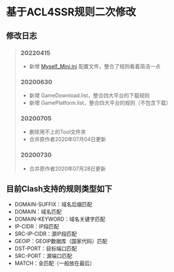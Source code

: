 # 基于ACL4SSR规则二次修改

## 修改日志

>### 20220415
>* 新增 [Myself_Mini.ini](https://github.com/LoveMyself546/ACL4SSR/blob/master/Clash/config/Myself_Mini.ini) 配置文件，整合了规则看着简洁一点
>
>### 20200630
>* 新增 GameDownload.list，整合四大平台的下载规则
>* 新增 GamePlatform.list，整合四大平台的规则（不包含下载）
>
>### 20200705
>* 删除用不上的Tool文件夹
>* 合并原作者2020年07月04日更新
>
>### 20200730
>* 合并原作者2020年07月28日更新

## 目前Clash支持的规则类型如下

* DOMAIN-SUFFIX：域名后缀匹配
* DOMAIN：域名匹配
* DOMAIN-KEYWORD：域名关键字匹配
* IP-CIDR：IP段匹配
* SRC-IP-CIDR：源IP段匹配
* GEOIP：GEOIP数据库（国家代码）匹配
* DST-PORT：目标端口匹配
* SRC-PORT：源端口匹配
* MATCH：全匹配（一般放在最后）

